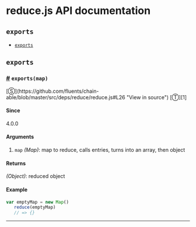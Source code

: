 # reduce.js API documentation

<!-- div class="toc-container" -->

<!-- div -->

## `exports`
* <a href="#exports">`exports`</a>

<!-- /div -->

<!-- /div -->

<!-- div class="doc-container" -->

<!-- div -->

## `exports`

<!-- div -->

<h3 id="exports"><a href="#exports">#</a>&nbsp;<code>exports(map)</code></h3>
[&#x24C8;](https://github.com/fluents/chain-able/blob/master/src/deps/reduce/reduce.js#L26 "View in source") [&#x24C9;][1]



#### Since
4.0.0

#### Arguments
1. `map` *(Map)*: map to reduce, calls entries, turns into an array, then object

#### Returns
*(Object)*: reduced object

#### Example
```js
var emptyMap = new Map()
   reduce(emptyMap)
   // => {}
```
---

<!-- /div -->

<!-- /div -->

<!-- /div -->

 [1]: #exports "Jump back to the TOC."
